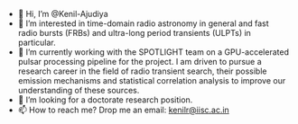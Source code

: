 - 👋 Hi, I’m @Kenil-Ajudiya
- 👀 I’m interested in time-domain radio astronomy in general and fast radio bursts (FRBs) and ultra-long period transients (ULPTs) in particular.
- 🌱 I’m currently working with the SPOTLIGHT team on a GPU-accelerated pulsar processing pipeline for the project. I am driven to pursue a research career in the field of radio transient search, their possible emission mechanisms and statistical correlation analysis to improve our understanding of these sources.
- 💞️ I’m looking for a doctorate research position.
- 📫 How to reach me? Drop me an email: kenilr@iisc.ac.in

<!---
Kenil-Ajudiya/Kenil-Ajudiya is a ✨ special ✨ repository because its `README.md` (this file) appears on your GitHub profile.
You can click the Preview link to take a look at your changes.
--->
